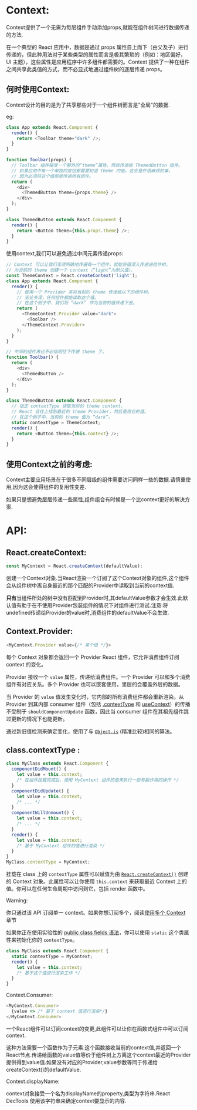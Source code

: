 # Context:

Context提供了一个无需为每层组件手动添加props,就能在组件树间进行数据传递的方法.

在一个典型的 React 应用中，数据是通过 props 属性自上而下（由父及子）进行传递的，但此种用法对于某些类型的属性而言是极其繁琐的（例如：地区偏好，UI 主题），这些属性是应用程序中许多组件都需要的。Context 提供了一种在组件之间共享此类值的方式，而不必显式地通过组件树的逐层传递 props。 

## 何时使用Context:

Context设计的目的是为了共享那些对于一个组件树而言是"全局"的数据.

eg:

```js
class App extends React.Component {
  render() {
    return <Toolbar theme="dark" />;
  }
}

function Toolbar(props) {
  // Toolbar 组件接受一个额外的“theme”属性，然后传递给 ThemedButton 组件。
  // 如果应用中每一个单独的按钮都需要知道 theme 的值，这会是件很麻烦的事，
  // 因为必须将这个值层层传递所有组件。
  return (
    <div>
      <ThemedButton theme={props.theme} />
    </div>
  );
}

class ThemedButton extends React.Component {
  render() {
    return <Button theme={this.props.theme} />;
  }
}
```

使用context,我们可以避免通过中间元素传递props:

```js
// Context 可以让我们无须明确地传遍每一个组件，就能将值深入传递进组件树。
// 为当前的 theme 创建一个 context（“light”为默认值）。
const ThemeContext = React.createContext('light');
class App extends React.Component {
  render() {
    // 使用一个 Provider 来将当前的 theme 传递给以下的组件树。
    // 无论多深，任何组件都能读取这个值。
    // 在这个例子中，我们将 “dark” 作为当前的值传递下去。
    return (
      <ThemeContext.Provider value="dark">
        <Toolbar />
      </ThemeContext.Provider>
    );
  }
}

// 中间的组件再也不必指明往下传递 theme 了。
function Toolbar() {
  return (
    <div>
      <ThemedButton />
    </div>
  );
}

class ThemedButton extends React.Component {
  // 指定 contextType 读取当前的 theme context。
  // React 会往上找到最近的 theme Provider，然后使用它的值。
  // 在这个例子中，当前的 theme 值为 “dark”。
  static contextType = ThemeContext;
  render() {
    return <Button theme={this.context} />;
  }
}
```

## 使用Context之前的考虑:

Context主要应用场景在于很多不同层级的组件需要访问同样一些的数据.请慎重使用,因为这会使得组件的复用性变差.

如果只是想避免层层传递一些属性,组件组合有时候是一个比context更好的解决方案.

# API:

## React.createContext:

```js
const MyContext = React.createContext(defaultValue);
```



创建一个Context对象.当React渲染一个订阅了这个Context对象的组件,这个组件会从组件树中离自身最近的那个匹配的Provider中读取到当前的context值.

**只有**当组件所处的树中没有匹配到Provider时,其defaultValue参数才会生效.此默认值有助于在不使用Provider包装组件的情况下对组件进行测试.注意:将undefined传递给Provider的value时,消费组件的defaultValue不会生效.

## Context.Provider:

```js
<MyContext.Provider value={/* 某个值 */}>
```

每个 Context 对象都会返回一个 Provider React 组件，它允许消费组件订阅 context 的变化。

Provider 接收一个 `value` 属性，传递给消费组件。一个 Provider 可以和多个消费组件有对应关系。多个 Provider 也可以嵌套使用，里层的会覆盖外层的数据。

当 Provider 的 `value` 值发生变化时，它内部的所有消费组件都会重新渲染。从 Provider 到其内部 consumer 组件（包括 [.contextType](https://zh-hans.reactjs.org/docs/context.html#classcontexttype) 和 [useContext](https://zh-hans.reactjs.org/docs/hooks-reference.html#usecontext)）的传播不受制于 `shouldComponentUpdate` 函数，因此当 consumer 组件在其祖先组件跳过更新的情况下也能更新。

通过新旧值检测来确定变化，使用了与 [`Object.is`](https://developer.mozilla.org/en-US/docs/Web/JavaScript/Reference/Global_Objects/Object/is#Description) (精准比较)相同的算法。

## class.contextType :

```js
class MyClass extends React.Component {
  componentDidMount() {
    let value = this.context;
    /* 在组件挂载完成后，使用 MyContext 组件的值来执行一些有副作用的操作 */
  }
  componentDidUpdate() {
    let value = this.context;
    /* ... */
  }
  componentWillUnmount() {
    let value = this.context;
    /* ... */
  }
  render() {
    let value = this.context;
    /* 基于 MyContext 组件的值进行渲染 */
  }
}
MyClass.contextType = MyContext;
```

挂载在 class 上的 `contextType` 属性可以赋值为由 [`React.createContext()`](https://zh-hans.reactjs.org/docs/context.html#reactcreatecontext) 创建的 Context 对象。此属性可以让你使用 `this.context` 来获取最近 Context 上的值。你可以在任何生命周期中访问到它，包括 render 函数中。 

Warning:

你只通过该 API 订阅单一 context。如果你想订阅多个，阅读[使用多个 Context](https://zh-hans.reactjs.org/docs/context.html#consuming-multiple-contexts) 章节

如果你正在使用实验性的 [public class fields 语法](https://babeljs.io/docs/plugins/transform-class-properties/)，你可以使用 `static` 这个类属性来初始化你的 `contextType`。

```js
class MyClass extends React.Component {
  static contextType = MyContext;
  render() {
    let value = this.context;
    /* 基于这个值进行渲染工作 */
  }
}

```

Context.Consumer:

```js
<MyContext.Consumer>
  {value => /* 基于 context 值进行渲染*/}
</MyContext.Consumer>
```

一个React组件可以订阅context的变更,此组件可以让你在函数式组件中可以订阅context.

这种方法需要一个函数作为子元素.这个函数接收当前的context值,并返回一个React节点.传递给函数的value值等价于组件树上方离这个context最近的Provider提供得到value值.如果没有对应的Provider,value参数等同于传递给createContext()的defaultValue.

Context.displayName:

context对象接受一个名为displayName的property,类型为字符串.React DecTools 使用该字符串来确定context要显示的内容.

